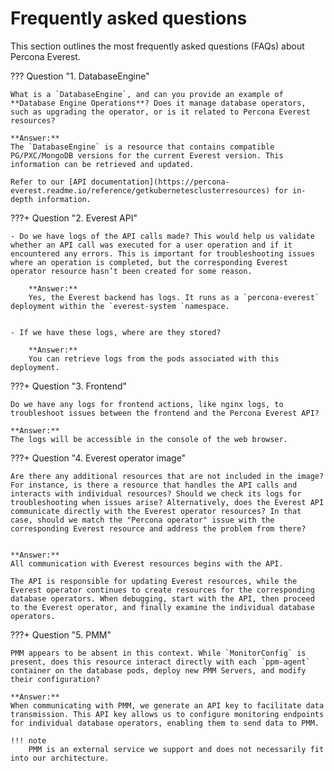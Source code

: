 # Frequently asked questions

This section outlines the most frequently asked questions (FAQs) about Percona Everest.


??? Question "1. DatabaseEngine"

    What is a `DatabaseEngine`, and can you provide an example of **Database Engine Operations**? Does it manage database operators, such as upgrading the operator, or is it related to Percona Everest resources?

    **Answer:**
    The `DatabaseEngine` is a resource that contains compatible PG/PXC/MongoDB versions for the current Everest version. This information can be retrieved and updated.

    Refer to our [API documentation](https://percona-everest.readme.io/reference/getkubernetesclusterresources) for in-depth information.

???+ Question "2. Everest API"

    - Do we have logs of the API calls made? This would help us validate whether an API call was executed for a user operation and if it encountered any errors. This is important for troubleshooting issues where an operation is completed, but the corresponding Everest operator resource hasn’t been created for some reason. 

        **Answer:**
        Yes, the Everest backend has logs. It runs as a `percona-everest` deployment within the `everest-system `namespace. 


    - If we have these logs, where are they stored?

        **Answer:**
        You can retrieve logs from the pods associated with this deployment.


???+ Question "3. Frontend" 

    Do we have any logs for frontend actions, like nginx logs, to troubleshoot issues between the frontend and the Percona Everest API?

    **Answer:**
    The logs will be accessible in the console of the web browser.

???+ Question "4. Everest operator image"

    Are there any additional resources that are not included in the image? For instance, is there a resource that handles the API calls and interacts with individual resources? Should we check its logs for troubleshooting when issues arise? Alternatively, does the Everest API communicate directly with the Everest operator resources? In that case, should we match the "Percona operator" issue with the corresponding Everest resource and address the problem from there?


    **Answer:**
    All communication with Everest resources begins with the API.

    The API is responsible for updating Everest resources, while the Everest operator continues to create resources for the corresponding database operators. When debugging, start with the API, then proceed to the Everest operator, and finally examine the individual database operators.


???+ Question "5. PMM"

    PMM appears to be absent in this context. While `MonitorConfig` is present, does this resource interact directly with each `ppm-agent` container on the database pods, deploy new PMM Servers, and modify their configuration?

    **Answer:**
    When communicating with PMM, we generate an API key to facilitate data transmission. This API key allows us to configure monitoring endpoints for individual database operators, enabling them to send data to PMM.

    !!! note
        PMM is an external service we support and does not necessarily fit into our architecture.
